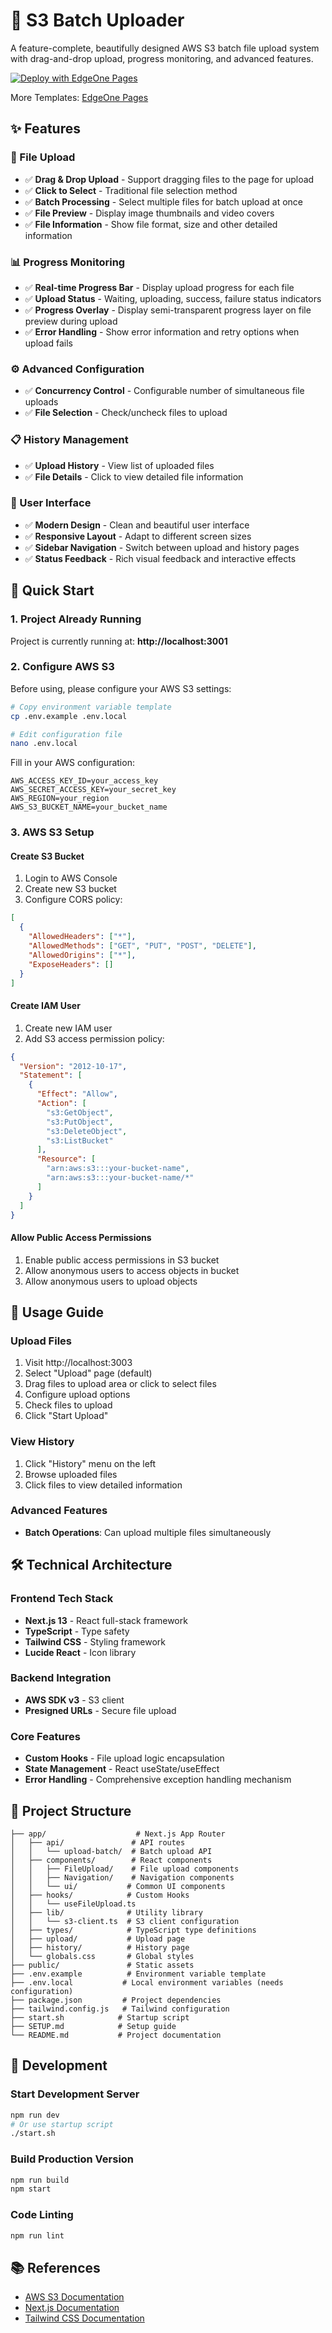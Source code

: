 # 🚀 S3 Batch Uploader

A feature-complete, beautifully designed AWS S3 batch file upload system with drag-and-drop upload, progress monitoring, and advanced features.

[![Deploy with EdgeOne Pages](https://cdnstatic.tencentcs.com/edgeone/pages/deploy.svg)](https://edgeone.ai/pages/new?template=<s3-batch-uploader>)

More Templates: [EdgeOne Pages](https://edgeone.ai/pages/templates)

## ✨ Features

### 📁 File Upload
- ✅ **Drag & Drop Upload** - Support dragging files to the page for upload
- ✅ **Click to Select** - Traditional file selection method
- ✅ **Batch Processing** - Select multiple files for batch upload at once
- ✅ **File Preview** - Display image thumbnails and video covers
- ✅ **File Information** - Show file format, size and other detailed information

### 📊 Progress Monitoring
- ✅ **Real-time Progress Bar** - Display upload progress for each file
- ✅ **Upload Status** - Waiting, uploading, success, failure status indicators
- ✅ **Progress Overlay** - Display semi-transparent progress layer on file preview during upload
- ✅ **Error Handling** - Show error information and retry options when upload fails

### ⚙️ Advanced Configuration
- ✅ **Concurrency Control** - Configurable number of simultaneous file uploads
- ✅ **File Selection** - Check/uncheck files to upload

### 📋 History Management
- ✅ **Upload History** - View list of uploaded files
- ✅ **File Details** - Click to view detailed file information

### 🎨 User Interface
- ✅ **Modern Design** - Clean and beautiful user interface
- ✅ **Responsive Layout** - Adapt to different screen sizes
- ✅ **Sidebar Navigation** - Switch between upload and history pages
- ✅ **Status Feedback** - Rich visual feedback and interactive effects

## 🚀 Quick Start

### 1. Project Already Running
Project is currently running at: **http://localhost:3001**

### 2. Configure AWS S3
Before using, please configure your AWS S3 settings:

```bash
# Copy environment variable template
cp .env.example .env.local

# Edit configuration file
nano .env.local
```

Fill in your AWS configuration:
```env
AWS_ACCESS_KEY_ID=your_access_key
AWS_SECRET_ACCESS_KEY=your_secret_key
AWS_REGION=your_region
AWS_S3_BUCKET_NAME=your_bucket_name
```

### 3. AWS S3 Setup

#### Create S3 Bucket
1. Login to AWS Console
2. Create new S3 bucket
3. Configure CORS policy:

```json
[
  {
    "AllowedHeaders": ["*"],
    "AllowedMethods": ["GET", "PUT", "POST", "DELETE"],
    "AllowedOrigins": ["*"],
    "ExposeHeaders": []
  }
]
```

#### Create IAM User
1. Create new IAM user
2. Add S3 access permission policy:

```json
{
  "Version": "2012-10-17",
  "Statement": [
    {
      "Effect": "Allow",
      "Action": [
        "s3:GetObject",
        "s3:PutObject",
        "s3:DeleteObject",
        "s3:ListBucket"
      ],
      "Resource": [
        "arn:aws:s3:::your-bucket-name",
        "arn:aws:s3:::your-bucket-name/*"
      ]
    }
  ]
}
```

#### Allow Public Access Permissions
1. Enable public access permissions in S3 bucket
2. Allow anonymous users to access objects in bucket
3. Allow anonymous users to upload objects

## 📖 Usage Guide

### Upload Files
1. Visit http://localhost:3003
2. Select "Upload" page (default)
3. Drag files to upload area or click to select files
4. Configure upload options
5. Check files to upload
6. Click "Start Upload"

### View History
1. Click "History" menu on the left
2. Browse uploaded files
3. Click files to view detailed information

### Advanced Features
- **Batch Operations**: Can upload multiple files simultaneously

## 🛠️ Technical Architecture

### Frontend Tech Stack
- **Next.js 13** - React full-stack framework
- **TypeScript** - Type safety
- **Tailwind CSS** - Styling framework
- **Lucide React** - Icon library

### Backend Integration
- **AWS SDK v3** - S3 client
- **Presigned URLs** - Secure file upload

### Core Features
- **Custom Hooks** - File upload logic encapsulation
- **State Management** - React useState/useEffect
- **Error Handling** - Comprehensive exception handling mechanism

## 📁 Project Structure

```
├── app/                    # Next.js App Router
│   ├── api/               # API routes
│   │   └── upload-batch/  # Batch upload API
│   ├── components/        # React components
│   │   ├── FileUpload/    # File upload components
│   │   ├── Navigation/    # Navigation components
│   │   └── ui/           # Common UI components
│   ├── hooks/            # Custom Hooks
│   │   └── useFileUpload.ts
│   ├── lib/              # Utility library
│   │   └── s3-client.ts  # S3 client configuration
│   ├── types/            # TypeScript type definitions
│   ├── upload/           # Upload page
│   ├── history/          # History page
│   └── globals.css       # Global styles
├── public/               # Static assets
├── .env.example          # Environment variable template
├── .env.local           # Local environment variables (needs configuration)
├── package.json         # Project dependencies
├── tailwind.config.js   # Tailwind configuration
├── start.sh            # Startup script
├── SETUP.md            # Setup guide
└── README.md           # Project documentation
```

## 🔧 Development

### Start Development Server
```bash
npm run dev
# Or use startup script
./start.sh
```

### Build Production Version
```bash
npm run build
npm start
```

### Code Linting
```bash
npm run lint
```

## 📚 References
- [AWS S3 Documentation](https://docs.aws.amazon.com/s3/)
- [Next.js Documentation](https://nextjs.org/docs)
- [Tailwind CSS Documentation](https://tailwindcss.com/docs)